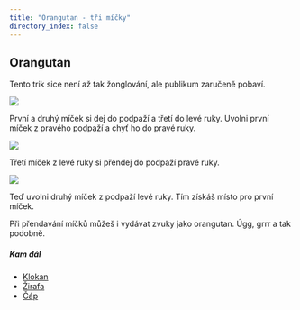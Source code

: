 ```yaml
---
title: "Orangutan - tři míčky"
directory_index: false
---
```


## Orangutan


Tento trik sice není až tak žonglování, ale publikum zaručeně pobaví.

![](img/o/orangutana.png)

První a druhý míček si dej do podpaží a třetí do levé ruky. Uvolni první míček z pravého podpaží a chyť ho do pravé ruky.

![](img/o/orangutanb.png)

Třetí míček z levé ruky si přendej do podpaží pravé ruky.

![](img/o/orangutanc.png)

Teď uvolni druhý míček z podpaží levé ruky. Tím získáš místo pro první míček.


Při přendavání míčků můžeš i vydávat zvuky jako orangutan. Úgg, grrr a tak podobně.



##### Kam dál

- [Klokan](/micky/3/klokan.html "Tak se žongluje v Austrálii")
- [Žirafa](/micky/3/zirafa.html "Žirafa je vlastně poloviční sprcha s jednou rukou nahoře")
- [Čáp](/micky/3/cap.html "Stojí na jedné noze a žongluje")
